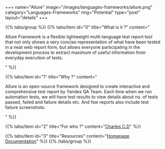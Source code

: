 +++
name="Allure"
image="/images/languages-frameworks/allure.png"
category="Languages-Frameworks"
ring="Potential"
type="post"
layout="details"
+++

{{% tabs/group %}}
  {{% tabs/item id="0" title="What is it ?" content="<p>Allure Framework is a flexible lightweight multi-language test report tool that not only shows a very concise representation of what have been tested in a neat web report form, but allows everyone participating in the development process to extract maximum of useful information from everyday execution of tests.</p>" %}}
  
  {{% tabs/item id="1" title="Why ?" content="<p>Allure is an open-source framework designed to create interactive and comprehensive test report by Yandex QA Team. Each time when we run automation tests, we will have test results to view details about no. of tests passed, failed and failure details etc. And few reports also include test failure screenshots.</p>" %}}
  
  {{% tabs/item id="2" title="For who ?" content="<a href='https://charlescd.io/'>Charles C.D</a>" %}}

  {{% tabs/item id="3" title="Resources" content="<a href='http://allure.qatools.ru/'>Homepage</a> <br /> <a href='https://docs.qameta.io/allure/'>Documentation</a>" %}}
{{% /tabs/group %}}